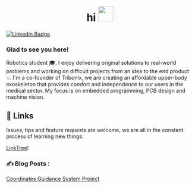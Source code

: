 <h1 align="center">hi <img src="https://media.giphy.com/media/hvRJCLFzcasrR4ia7z/giphy.gif" width="40"></h1>

[![Linkedin Badge](https://img.shields.io/badge/-LinkedIn-0e76a8?style=flat-square&logo=Linkedin&logoColor=white)](https://www.linkedin.com/in/hanusfilip/)

### Glad to see you here! 

Robotics student 🎓. I enjoy delivering original solutions to real-world problems and working on difficult projects from an idea to the end product 💡. I'm a co-founder of Tribonix, we are creating an affordable upper-body exoskeleton that provides comfort and independence to our users in the medical sector. My focus is on embedded programming, PCB design and machine vision.

## 🤝 Links

Issues, tips and feature requests are welcome, we are all in the constant process of learning new things.<br />

[LinkTree](linktr.ee/filiphanus)!<br />

### ✍️ Blog Posts : 
[Coordinates Guidance System Project](https://www.linkedin.com/feed/update/urn:li:ugcPost:6872980658759843840?updateEntityUrn=urn%3Ali%3Afs_updateV2%3A%28urn%3Ali%3AugcPost%3A6872980658759843840%2CFEED_DETAIL%2CEMPTY%2CDEFAULT%2Cfalse%29)
